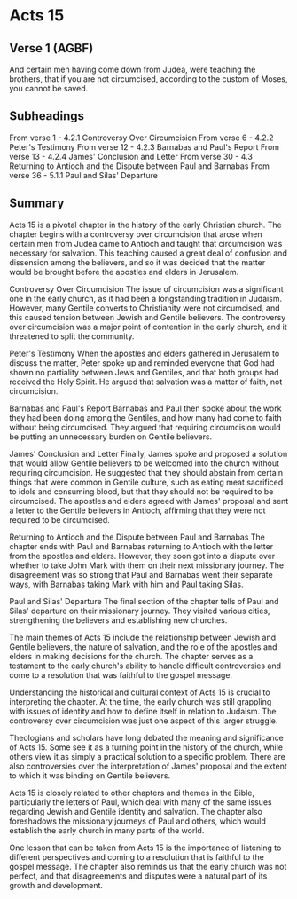 # Acts 15

## Verse 1 (AGBF)

And certain men having come down from Judea, were teaching the brothers, that if you are not circumcised, according to the custom of Moses, you cannot be saved.

## Subheadings

From verse 1 - 4.2.1 Controversy Over Circumcision
From verse 6 - 4.2.2 Peter's Testimony
From verse 12 - 4.2.3 Barnabas and Paul's Report
From verse 13 - 4.2.4 James' Conclusion and Letter
From verse 30 - 4.3 Returning to Antioch and the Dispute between Paul and Barnabas
From verse 36 - 5.1.1 Paul and Silas' Departure

## Summary

Acts 15 is a pivotal chapter in the history of the early Christian church. The chapter begins with a controversy over circumcision that arose when certain men from Judea came to Antioch and taught that circumcision was necessary for salvation. This teaching caused a great deal of confusion and dissension among the believers, and so it was decided that the matter would be brought before the apostles and elders in Jerusalem.

Controversy Over Circumcision
The issue of circumcision was a significant one in the early church, as it had been a longstanding tradition in Judaism. However, many Gentile converts to Christianity were not circumcised, and this caused tension between Jewish and Gentile believers. The controversy over circumcision was a major point of contention in the early church, and it threatened to split the community.

Peter's Testimony
When the apostles and elders gathered in Jerusalem to discuss the matter, Peter spoke up and reminded everyone that God had shown no partiality between Jews and Gentiles, and that both groups had received the Holy Spirit. He argued that salvation was a matter of faith, not circumcision.

Barnabas and Paul's Report
Barnabas and Paul then spoke about the work they had been doing among the Gentiles, and how many had come to faith without being circumcised. They argued that requiring circumcision would be putting an unnecessary burden on Gentile believers.

James' Conclusion and Letter
Finally, James spoke and proposed a solution that would allow Gentile believers to be welcomed into the church without requiring circumcision. He suggested that they should abstain from certain things that were common in Gentile culture, such as eating meat sacrificed to idols and consuming blood, but that they should not be required to be circumcised. The apostles and elders agreed with James' proposal and sent a letter to the Gentile believers in Antioch, affirming that they were not required to be circumcised.

Returning to Antioch and the Dispute between Paul and Barnabas
The chapter ends with Paul and Barnabas returning to Antioch with the letter from the apostles and elders. However, they soon got into a dispute over whether to take John Mark with them on their next missionary journey. The disagreement was so strong that Paul and Barnabas went their separate ways, with Barnabas taking Mark with him and Paul taking Silas.

Paul and Silas' Departure
The final section of the chapter tells of Paul and Silas' departure on their missionary journey. They visited various cities, strengthening the believers and establishing new churches.

The main themes of Acts 15 include the relationship between Jewish and Gentile believers, the nature of salvation, and the role of the apostles and elders in making decisions for the church. The chapter serves as a testament to the early church's ability to handle difficult controversies and come to a resolution that was faithful to the gospel message.

Understanding the historical and cultural context of Acts 15 is crucial to interpreting the chapter. At the time, the early church was still grappling with issues of identity and how to define itself in relation to Judaism. The controversy over circumcision was just one aspect of this larger struggle.

Theologians and scholars have long debated the meaning and significance of Acts 15. Some see it as a turning point in the history of the church, while others view it as simply a practical solution to a specific problem. There are also controversies over the interpretation of James' proposal and the extent to which it was binding on Gentile believers.

Acts 15 is closely related to other chapters and themes in the Bible, particularly the letters of Paul, which deal with many of the same issues regarding Jewish and Gentile identity and salvation. The chapter also foreshadows the missionary journeys of Paul and others, which would establish the early church in many parts of the world.

One lesson that can be taken from Acts 15 is the importance of listening to different perspectives and coming to a resolution that is faithful to the gospel message. The chapter also reminds us that the early church was not perfect, and that disagreements and disputes were a natural part of its growth and development.